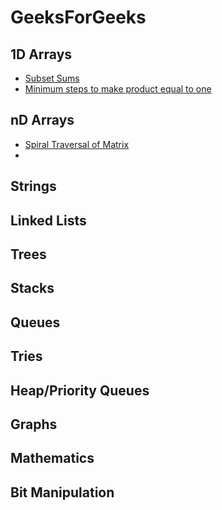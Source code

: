 # GeeksForGeeks

## 1D Arrays

* [Subset Sums](../problem-solutions/1d-array-problems/subset-sums.md)
* [Minimum steps to make product equal to one](../problem-solutions/1d-array-problems/minimum-steps-to-make-product-of-array-elements-equal-to-one.md)

## nD Arrays

* [Spiral Traversal of Matrix](../problem-solutions/2d-array-problems/spiral-traversal-of-matrix.md)
* 
## Strings

## Linked Lists

## Trees

## Stacks

## Queues

## Tries

## Heap/Priority Queues

## Graphs

## Mathematics

## Bit Manipulation



